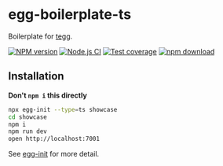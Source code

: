 # egg-boilerplate-ts

Boilerplate for [tegg](https://github.com/eggjs/tegg).

[![NPM version][npm-image]][npm-url]
[![Node.js CI](https://github.com/eggjs/egg-boilerplate-ts/actions/workflows/nodejs.yml/badge.svg)](https://github.com/eggjs/egg-boilerplate-ts/actions/workflows/nodejs.yml)
[![Test coverage][codecov-image]][codecov-url]
[![npm download][download-image]][download-url]

[npm-image]: https://img.shields.io/npm/v/egg-boilerplate-ts.svg?style=flat-square
[npm-url]: https://npmjs.org/package/egg-boilerplate-ts
[codecov-image]: https://img.shields.io/codecov/c/github/eggjs/egg-boilerplate-ts.svg?style=flat-square
[codecov-url]: https://codecov.io/gh/eggjs/egg-boilerplate-ts
[download-image]: https://img.shields.io/npm/dm/egg-boilerplate-ts.svg?style=flat-square
[download-url]: https://npmjs.org/package/egg-boilerplate-ts

## Installation

**Don't `npm i` this directly**

```bash
npx egg-init --type=ts showcase
cd showcase
npm i
npm run dev
open http://localhost:7001
```

See [egg-init](https://github.com/eggjs/egg-init) for more detail.
